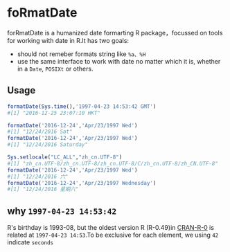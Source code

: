 # foRmatDate

forRmatDate is a humanized date  formarting R package，focussed on tools for working with date in R.It has two goals:

- should not  remeber formats string like `%a、%H`
- use the same interface to work with date no matter which it is, whether in a `Date`, `POSIXt` or others.



## Usage

```R
formatDate(Sys.time(),'1997-04-23 14:53:42 GMT')
#[1] "2016-12-25 23:07:10 HKT"

formatDate('2016-12-24','Apr/23/1997 Wed')
#[1] "12/24/2016 Sat"
formatDate('2016-12-24','Apr/23/1997 Wed')
#[1] "12/24/2016 Saturday"

Sys.setlocale("LC_ALL","zh_cn.UTF-8")
#[1] "zh_cn.UTF-8/zh_cn.UTF-8/zh_cn.UTF-8/C/zh_cn.UTF-8/zh_CN.UTF-8"
formatDate('2016-12-24','Apr/23/1997 Wed')
#[1] "12/24/2016 六"
formatDate('2016-12-24','Apr/23/1997 Wednesday')
#[1] "12/24/2016 星期六"
```

## why `1997-04-23 14:53:42`

R's birthday is 1993-08, but the oldest version R (R-0.49)in 
[CRAN-R-0]( https://cran.r-project.org/src/base/R-0/)
is related at `1997-04-23 14:53`.To be exclusive for each element,
we using `42` indicate `seconds`

